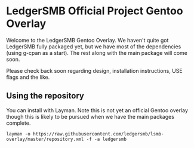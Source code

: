 # LedgerSMB Official Project Gentoo Overlay

Welcome to the LedgerSMB Gentoo Overlay.  We haven't quite got LedgerSMB
fully packaged yet, but we have most of the dependencies (using g-cpan as a
start).  The rest along with the main package will come soon.

Please check back soon regarding design, installation instructions, USE flags
and the like.

## Using the repository

You can install with Layman.  Note this is not yet an official Gentoo overlay
though this is likely to be pursued when we have the main packages complete.

    layman -o https://raw.githubusercontent.com/ledgersmb/lsmb-overlay/master/repository.xml -f -a ledgersmb
